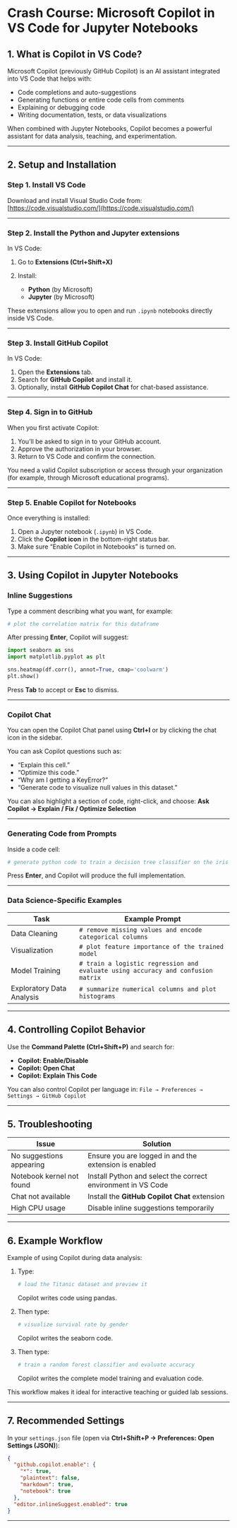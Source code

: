 # Crash Course: Microsoft Copilot in VS Code for Jupyter Notebooks

## 1. What is Copilot in VS Code?

Microsoft Copilot (previously GitHub Copilot) is an AI assistant integrated into VS Code that helps with:

* Code completions and auto-suggestions
* Generating functions or entire code cells from comments
* Explaining or debugging code
* Writing documentation, tests, or data visualizations

When combined with Jupyter Notebooks, Copilot becomes a powerful assistant for data analysis, teaching, and experimentation.

---

## 2. Setup and Installation

### Step 1. Install VS Code

Download and install Visual Studio Code from:
[https://code.visualstudio.com/](https://code.visualstudio.com/)

---

### Step 2. Install the Python and Jupyter extensions

In VS Code:

1. Go to **Extensions (Ctrl+Shift+X)**
2. Install:

   * **Python** (by Microsoft)
   * **Jupyter** (by Microsoft)

These extensions allow you to open and run `.ipynb` notebooks directly inside VS Code.

---

### Step 3. Install GitHub Copilot

In VS Code:

1. Open the **Extensions** tab.
2. Search for **GitHub Copilot** and install it.
3. Optionally, install **GitHub Copilot Chat** for chat-based assistance.

---

### Step 4. Sign in to GitHub

When you first activate Copilot:

1. You’ll be asked to sign in to your GitHub account.
2. Approve the authorization in your browser.
3. Return to VS Code and confirm the connection.

You need a valid Copilot subscription or access through your organization (for example, through Microsoft educational programs).

---

### Step 5. Enable Copilot for Notebooks

Once everything is installed:

1. Open a Jupyter notebook (`.ipynb`) in VS Code.
2. Click the **Copilot icon** in the bottom-right status bar.
3. Make sure “Enable Copilot in Notebooks” is turned on.

---

## 3. Using Copilot in Jupyter Notebooks

### Inline Suggestions

Type a comment describing what you want, for example:

```python
# plot the correlation matrix for this dataframe
```

After pressing **Enter**, Copilot will suggest:

```python
import seaborn as sns
import matplotlib.pyplot as plt

sns.heatmap(df.corr(), annot=True, cmap='coolwarm')
plt.show()
```

Press **Tab** to accept or **Esc** to dismiss.

---

### Copilot Chat

You can open the Copilot Chat panel using **Ctrl+I** or by clicking the chat icon in the sidebar.

You can ask Copilot questions such as:

* “Explain this cell.”
* “Optimize this code.”
* “Why am I getting a KeyError?”
* “Generate code to visualize null values in this dataset.”

You can also highlight a section of code, right-click, and choose:
**Ask Copilot → Explain / Fix / Optimize Selection**

---

### Generating Code from Prompts

Inside a code cell:

```python
# generate python code to train a decision tree classifier on the iris dataset
```

Press **Enter**, and Copilot will produce the full implementation.

---

### Data Science-Specific Examples

| Task                      | Example Prompt                                                                   |
| ------------------------- | -------------------------------------------------------------------------------- |
| Data Cleaning             | `# remove missing values and encode categorical columns`                         |
| Visualization             | `# plot feature importance of the trained model`                                 |
| Model Training            | `# train a logistic regression and evaluate using accuracy and confusion matrix` |
| Exploratory Data Analysis | `# summarize numerical columns and plot histograms`                              |

---

## 4. Controlling Copilot Behavior

Use the **Command Palette (Ctrl+Shift+P)** and search for:

* **Copilot: Enable/Disable**
* **Copilot: Open Chat**
* **Copilot: Explain This Code**

You can also control Copilot per language in:
`File → Preferences → Settings → GitHub Copilot`

---

## 5. Troubleshooting

| Issue                     | Solution                                                     |
| ------------------------- | ------------------------------------------------------------ |
| No suggestions appearing  | Ensure you are logged in and the extension is enabled        |
| Notebook kernel not found | Install Python and select the correct environment in VS Code |
| Chat not available        | Install the **GitHub Copilot Chat** extension                |
| High CPU usage            | Disable inline suggestions temporarily                       |

---

## 6. Example Workflow

Example of using Copilot during data analysis:

1. Type:

   ```python
   # load the Titanic dataset and preview it
   ```

   Copilot writes code using pandas.

2. Then type:

   ```python
   # visualize survival rate by gender
   ```

   Copilot writes the seaborn code.

3. Then type:

   ```python
   # train a random forest classifier and evaluate accuracy
   ```

   Copilot writes the complete model training and evaluation code.

This workflow makes it ideal for interactive teaching or guided lab sessions.

---

## 7. Recommended Settings

In your `settings.json` file (open via **Ctrl+Shift+P → Preferences: Open Settings (JSON)**):

```json
{
  "github.copilot.enable": {
    "*": true,
    "plaintext": false,
    "markdown": true,
    "notebook": true
  },
  "editor.inlineSuggest.enabled": true
}
```

---

